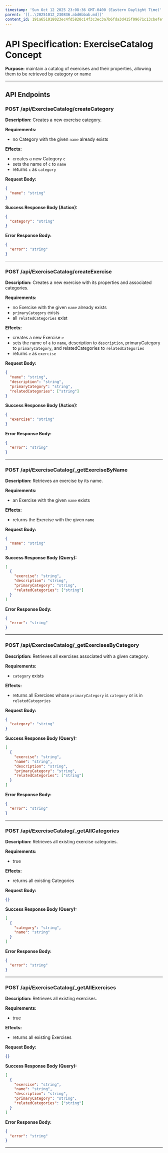 ```yaml
---
timestamp: 'Sun Oct 12 2025 23:08:36 GMT-0400 (Eastern Daylight Time)'
parent: '[[..\20251012_230836.abd6bbab.md]]'
content_id: 191a651018023ec4fd5820c14f3c3ec3a7b6fda3d415f09671c13cbefef34185
---
```


# API Specification: ExerciseCatalog Concept

**Purpose:** maintain a catalog of exercises and their properties, allowing them to be retrieved by category or name

***

## API Endpoints

### POST /api/ExerciseCatalog/createCategory

**Description:** Creates a new exercise category.

**Requirements:**

* no Category with the given `name` already exists

**Effects:**

* creates a new Category `c`
* sets the name of `c` to `name`
* returns `c` as `category`

**Request Body:**

```json
{
  "name": "string"
}
```

**Success Response Body (Action):**

```json
{
  "category": "string"
}
```

**Error Response Body:**

```json
{
  "error": "string"
}
```

***

### POST /api/ExerciseCatalog/createExercise

**Description:** Creates a new exercise with its properties and associated categories.

**Requirements:**

* no Exercise with the given `name` already exists
* `primaryCategory` exists
* all `relatedCategories` exist

**Effects:**

* creates a new Exercise `e`
* sets the name of `e` to `name`, description to `description`, primaryCategory to `primaryCategory`, and relatedCategories to `relatedCategories`
* returns `e` as `exercise`

**Request Body:**

```json
{
  "name": "string",
  "description": "string",
  "primaryCategory": "string",
  "relatedCategories": ["string"]
}
```

**Success Response Body (Action):**

```json
{
  "exercise": "string"
}
```

**Error Response Body:**

```json
{
  "error": "string"
}
```

***

### POST /api/ExerciseCatalog/\_getExerciseByName

**Description:** Retrieves an exercise by its name.

**Requirements:**

* an Exercise with the given `name` exists

**Effects:**

* returns the Exercise with the given `name`

**Request Body:**

```json
{
  "name": "string"
}
```

**Success Response Body (Query):**

```json
[
  {
    "exercise": "string",
    "description": "string",
    "primaryCategory": "string",
    "relatedCategories": ["string"]
  }
]
```

**Error Response Body:**

```json
{
  "error": "string"
}
```

***

### POST /api/ExerciseCatalog/\_getExercisesByCategory

**Description:** Retrieves all exercises associated with a given category.

**Requirements:**

* `category` exists

**Effects:**

* returns all Exercises whose `primaryCategory` is `category` or is in `relatedCategories`

**Request Body:**

```json
{
  "category": "string"
}
```

**Success Response Body (Query):**

```json
[
  {
    "exercise": "string",
    "name": "string",
    "description": "string",
    "primaryCategory": "string",
    "relatedCategories": ["string"]
  }
]
```

**Error Response Body:**

```json
{
  "error": "string"
}
```

***

### POST /api/ExerciseCatalog/\_getAllCategories

**Description:** Retrieves all existing exercise categories.

**Requirements:**

* true

**Effects:**

* returns all existing Categories

**Request Body:**

```json
{}
```

**Success Response Body (Query):**

```json
[
  {
    "category": "string",
    "name": "string"
  }
]
```

**Error Response Body:**

```json
{
  "error": "string"
}
```

***

### POST /api/ExerciseCatalog/\_getAllExercises

**Description:** Retrieves all existing exercises.

**Requirements:**

* true

**Effects:**

* returns all existing Exercises

**Request Body:**

```json
{}
```

**Success Response Body (Query):**

```json
[
  {
    "exercise": "string",
    "name": "string",
    "description": "string",
    "primaryCategory": "string",
    "relatedCategories": ["string"]
  }
]
```

**Error Response Body:**

```json
{
  "error": "string"
}
```

***
